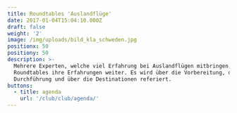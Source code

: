 ```yaml
---
title: Roundtables 'Auslandflüge'
date: 2017-01-04T15:04:10.000Z
draft: false
weight: '2'
image: /img/uploads/bild_kla_schweden.jpg
positionx: 50
positiony: 50
description: >-
  Mehrere Experten, welche viel Erfahrung bei Auslandflügen mitbringen, geben an
  Roundtables ihre Erfahrungen weiter. Es wird über die Vorbereitung, die
  Durchführung und über die Destinationen referiert.
buttons:
  - title: agenda
    url: '/club/club/agenda/'
---
```


